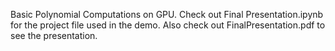 Basic Polynomial Computations on GPU.
Check out Final Presentation.ipynb for the project file used in the demo. Also check out FinalPresentation.pdf to see the presentation.
